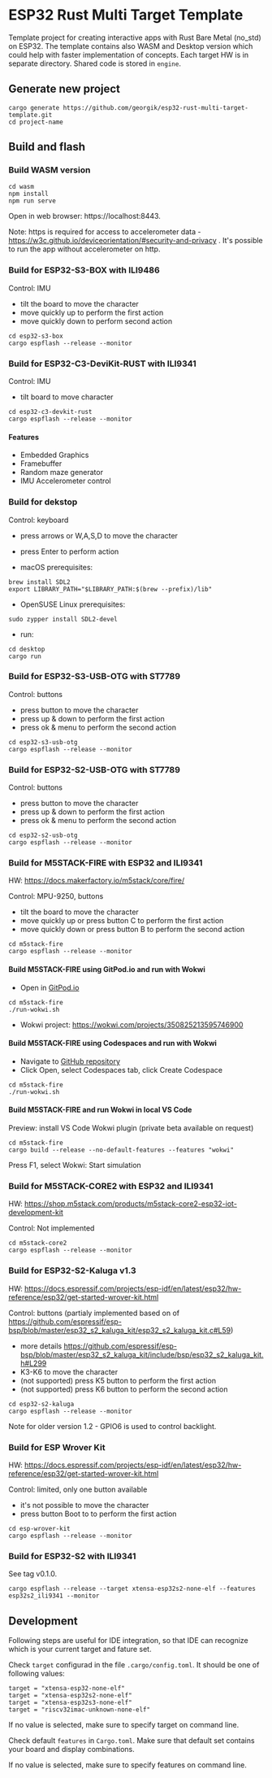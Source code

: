 # ESP32 Rust Multi Target Template

Template project for creating interactive apps with Rust Bare Metal (no_std) on ESP32.
The template contains also WASM and Desktop version which could help with faster implementation of concepts.
Each target HW is in separate directory. Shared code is stored in `engine`.

## Generate new project

```
cargo generate https://github.com/georgik/esp32-rust-multi-target-template.git
cd project-name
```

## Build and flash

### Build WASM version

```
cd wasm
npm install
npm run serve
```

Open in web browser: https://localhost:8443.

Note: https is required for access to accelerometer data - https://w3c.github.io/deviceorientation/#security-and-privacy . It's possible to run the app without accelerometer on http.

### Build for ESP32-S3-BOX with ILI9486

Control: IMU
- tilt the board to move the character
- move quickly up to perform the first action
- move quickly down to perform second action

```
cd esp32-s3-box
cargo espflash --release --monitor
```

### Build for ESP32-C3-DeviKit-RUST with ILI9341

Control: IMU
- tilt board to move character

```
cd esp32-c3-devkit-rust
cargo espflash --release --monitor
```

#### Features

- Embedded Graphics
- Framebuffer
- Random maze generator
- IMU Accelerometer control

### Build for dekstop

Control: keyboard
- press arrows or W,A,S,D to move the character
- press Enter to perform action

- macOS prerequisites:
```
brew install SDL2
export LIBRARY_PATH="$LIBRARY_PATH:$(brew --prefix)/lib"
```

- OpenSUSE Linux prerequisites:
```
sudo zypper install SDL2-devel
```

- run:
```
cd desktop
cargo run
```

### Build for ESP32-S3-USB-OTG with ST7789

Control: buttons
- press button to move the character
- press up & down to perform the first action
- press ok & menu to perform the second action

```
cd esp32-s3-usb-otg
cargo espflash --release --monitor
```

### Build for ESP32-S2-USB-OTG with ST7789

Control: buttons
- press button to move the character
- press up & down to perform the first action
- press ok & menu to perform the second action

```
cd esp32-s2-usb-otg
cargo espflash --release --monitor
```

### Build for M5STACK-FIRE with ESP32 and ILI9341

HW: https://docs.makerfactory.io/m5stack/core/fire/

Control: MPU-9250, buttons
- tilt the board to move the character
- move quickly up or press button C to perform the first action
- move quickly down or press button B to perform the second action

```
cd m5stack-fire
cargo espflash --release --monitor
```

#### Build M5STACK-FIRE using GitPod.io and run with Wokwi

- Open in [GitPod.io](https://gitpod.io/github.com/georgik/esp32-spooky-maze-game)

```
cd m5stack-fire
./run-wokwi.sh
```

- Wokwi project: https://wokwi.com/projects/350825213595746900

#### Build M5STACK-FIRE using Codespaces and run with Wokwi

- Navigate to [GitHub repository](https://github.com/georgik/esp32-spooky-maze-game)
- Click Open, select Codespaces tab, click Create Codespace

```
cd m5stack-fire
./run-wokwi.sh
```

#### Build M5STACK-FIRE and run Wokwi in local VS Code

Preview: install VS Code Wokwi plugin (private beta available on request)

```
cd m5stack-fire
cargo build --release --no-default-features --features "wokwi"
```

Press F1, select Wokwi: Start simulation

### Build for M5STACK-CORE2 with ESP32 and ILI9341

HW: https://shop.m5stack.com/products/m5stack-core2-esp32-iot-development-kit

Control: Not implemented

```
cd m5stack-core2
cargo espflash --release --monitor
```

### Build for ESP32-S2-Kaluga v1.3

HW: https://docs.espressif.com/projects/esp-idf/en/latest/esp32/hw-reference/esp32/get-started-wrover-kit.html

Control: buttons (partialy implemented based on of https://github.com/espressif/esp-bsp/blob/master/esp32_s2_kaluga_kit/esp32_s2_kaluga_kit.c#L59)
- more details https://github.com/espressif/esp-bsp/blob/master/esp32_s2_kaluga_kit/include/bsp/esp32_s2_kaluga_kit.h#L299
- K3-K6 to move the character
- (not supported) press K5 button to perform the first action
- (not supported) press K6 button to perform the second action

```
cd esp32-s2-kaluga
cargo espflash --release --monitor
```

Note for older version 1.2 - GPIO6 is used to control backlight.

### Build for ESP Wrover Kit

HW: https://docs.espressif.com/projects/esp-idf/en/latest/esp32/hw-reference/esp32/get-started-wrover-kit.html

Control: limited, only one button available
- it's not possible to move the character
- press button Boot to to perform the first action

```
cd esp-wrover-kit
cargo espflash --release --monitor
```

### Build for ESP32-S2 with ILI9341

See tag v0.1.0.

```
cargo espflash --release --target xtensa-esp32s2-none-elf --features esp32s2_ili9341 --monitor
```

## Development

Following steps are useful for IDE integration, so that IDE can recognize which is your current target and fature set.

Check `target` configurad in the file `.cargo/config.toml`.
It should be one of following values:
```
target = "xtensa-esp32-none-elf"
target = "xtensa-esp32s2-none-elf"
target = "xtensa-esp32s3-none-elf"
target = "riscv32imac-unknown-none-elf"
```

If no value is selected, make sure to specify target on command line.

Check default `features` in `Cargo.toml`. Make sure that default set contains your board and display combinations.

If no value is selected, make sure to specify features on command line.

